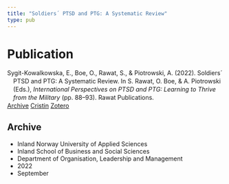 ```yaml
---
title: "Soldiers´ PTSD and PTG: A Systematic Review"
type: pub
---
```

<h1>Publication</h1>
<article id="csl-bib-container-XVAJ2K73" class="csl-bib-container">
  <div class="csl-bib-body" style="line-height: 1.35; padding-left: 1em; text-indent:-1em;">
  <div class="csl-entry">Sygit-Kowalkowska, E., Boe, O., Rawat, S., &amp; Piotrowski, A. (2022). Soldiers&#xB4; PTSD and PTG: A Systematic Review. In S. Rawat, O. Boe, &amp; A. Piotrowski (Eds.), <i>International Perspectives on PTSD and PTG: Learning to Thrive from the Military</i> (pp. 88&#x2013;93). Rawat Publications.</div>
</div>
  <div class="csl-bib-buttons">
    <a href="#taxonomy-article-XVAJ2K73" class="csl-bib-button">Archive</a>
    <a href="https://app.cristin.no/results/show.jsf?id=2055079" alt="Cristin URL" class="csl-bib-button">Cristin</a>
    <a href="http://zotero.org/groups/5022929/items/XVAJ2K73" alt="Zotero URL" class="csl-bib-button">Zotero</a>
  </div>
  <div id="csl-bib-meta-container-XVAJ2K73"></div>
</article>
<div id="csl-bib-meta-XVAJ2K73" class="csl-bib-meta">
  <article id="taxonomy-article-XVAJ2K73" class="taxonomy-article">
    <h1>Archive</h1>
    <ul>
      <li>Inland Norway University of Applied Sciences</li>
      <li>Inland School of Business and Social Sciences</li>
      <li>Department of Organisation, Leadership and Management</li>
      <li>2022</li>
      <li>September</li>
    </ul>
  </article>
</div>
